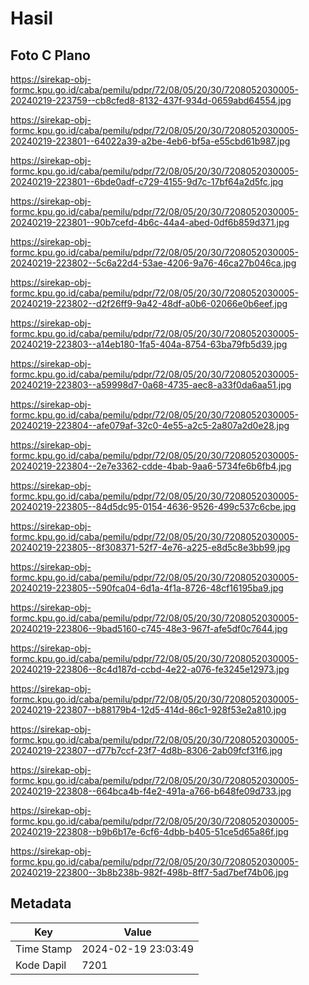 # Hasil

## Foto C Plano

https://sirekap-obj-formc.kpu.go.id/caba/pemilu/pdpr/72/08/05/20/30/7208052030005-20240219-223759--cb8cfed8-8132-437f-934d-0659abd64554.jpg

https://sirekap-obj-formc.kpu.go.id/caba/pemilu/pdpr/72/08/05/20/30/7208052030005-20240219-223801--64022a39-a2be-4eb6-bf5a-e55cbd61b987.jpg

https://sirekap-obj-formc.kpu.go.id/caba/pemilu/pdpr/72/08/05/20/30/7208052030005-20240219-223801--6bde0adf-c729-4155-9d7c-17bf64a2d5fc.jpg

https://sirekap-obj-formc.kpu.go.id/caba/pemilu/pdpr/72/08/05/20/30/7208052030005-20240219-223801--90b7cefd-4b6c-44a4-abed-0df6b859d371.jpg

https://sirekap-obj-formc.kpu.go.id/caba/pemilu/pdpr/72/08/05/20/30/7208052030005-20240219-223802--5c6a22d4-53ae-4206-9a76-46ca27b046ca.jpg

https://sirekap-obj-formc.kpu.go.id/caba/pemilu/pdpr/72/08/05/20/30/7208052030005-20240219-223802--d2f26ff9-9a42-48df-a0b6-02066e0b6eef.jpg

https://sirekap-obj-formc.kpu.go.id/caba/pemilu/pdpr/72/08/05/20/30/7208052030005-20240219-223803--a14eb180-1fa5-404a-8754-63ba79fb5d39.jpg

https://sirekap-obj-formc.kpu.go.id/caba/pemilu/pdpr/72/08/05/20/30/7208052030005-20240219-223803--a59998d7-0a68-4735-aec8-a33f0da6aa51.jpg

https://sirekap-obj-formc.kpu.go.id/caba/pemilu/pdpr/72/08/05/20/30/7208052030005-20240219-223804--afe079af-32c0-4e55-a2c5-2a807a2d0e28.jpg

https://sirekap-obj-formc.kpu.go.id/caba/pemilu/pdpr/72/08/05/20/30/7208052030005-20240219-223804--2e7e3362-cdde-4bab-9aa6-5734fe6b6fb4.jpg

https://sirekap-obj-formc.kpu.go.id/caba/pemilu/pdpr/72/08/05/20/30/7208052030005-20240219-223805--84d5dc95-0154-4636-9526-499c537c6cbe.jpg

https://sirekap-obj-formc.kpu.go.id/caba/pemilu/pdpr/72/08/05/20/30/7208052030005-20240219-223805--8f308371-52f7-4e76-a225-e8d5c8e3bb99.jpg

https://sirekap-obj-formc.kpu.go.id/caba/pemilu/pdpr/72/08/05/20/30/7208052030005-20240219-223805--590fca04-6d1a-4f1a-8726-48cf16195ba9.jpg

https://sirekap-obj-formc.kpu.go.id/caba/pemilu/pdpr/72/08/05/20/30/7208052030005-20240219-223806--9bad5160-c745-48e3-967f-afe5df0c7644.jpg

https://sirekap-obj-formc.kpu.go.id/caba/pemilu/pdpr/72/08/05/20/30/7208052030005-20240219-223806--8c4d187d-ccbd-4e22-a076-fe3245e12973.jpg

https://sirekap-obj-formc.kpu.go.id/caba/pemilu/pdpr/72/08/05/20/30/7208052030005-20240219-223807--b88179b4-12d5-414d-86c1-928f53e2a810.jpg

https://sirekap-obj-formc.kpu.go.id/caba/pemilu/pdpr/72/08/05/20/30/7208052030005-20240219-223807--d77b7ccf-23f7-4d8b-8306-2ab09fcf31f6.jpg

https://sirekap-obj-formc.kpu.go.id/caba/pemilu/pdpr/72/08/05/20/30/7208052030005-20240219-223808--664bca4b-f4e2-491a-a766-b648fe09d733.jpg

https://sirekap-obj-formc.kpu.go.id/caba/pemilu/pdpr/72/08/05/20/30/7208052030005-20240219-223808--b9b6b17e-6cf6-4dbb-b405-51ce5d65a86f.jpg

https://sirekap-obj-formc.kpu.go.id/caba/pemilu/pdpr/72/08/05/20/30/7208052030005-20240219-223800--3b8b238b-982f-498b-8ff7-5ad7bef74b06.jpg


## Metadata

| Key        | Value               |
| ---------- | ------------------- |
| Time Stamp | 2024-02-19 23:03:49 |
| Kode Dapil | 7201                |




